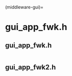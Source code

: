 

(middleware-gui)=

# gui_app_fwk.h

## gui_app_fwk.h
```{doxygenfile} gui_app_fwk.h
```

## gui_app_fwk2.h
```{doxygenfile} gui_app_fwk2.h
```
